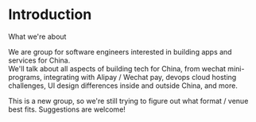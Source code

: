 # Introduction
What we're about

We are group for software engineers interested in building apps and services for China.  
We'll talk about all aspects of building tech for China, from wechat mini-programs, integrating with Alipay / Wechat pay, devops cloud hosting challenges, UI design differences inside and outside China, and more.  

This is a new group, so we're still trying to figure out what format / venue best fits. Suggestions are welcome! 
